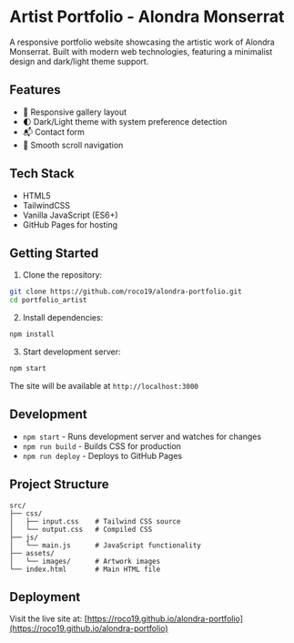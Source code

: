 # Artist Portfolio - Alondra Monserrat

A responsive portfolio website showcasing the artistic work of Alondra Monserrat. Built with modern web technologies, featuring a minimalist design and dark/light theme support.

## Features

- 🎨 Responsive gallery layout
- 🌓 Dark/Light theme with system preference detection
- 📬 Contact form
- 🎯 Smooth scroll navigation

## Tech Stack

- HTML5
- TailwindCSS
- Vanilla JavaScript (ES6+)
- GitHub Pages for hosting

## Getting Started

1. Clone the repository:
```bash
git clone https://github.com/roco19/alondra-portfolio.git
cd portfolio_artist
```

2. Install dependencies:
```bash
npm install
```

3. Start development server:
```bash
npm start
```

The site will be available at `http://localhost:3000`

## Development

- `npm start` - Runs development server and watches for changes
- `npm run build` - Builds CSS for production
- `npm run deploy` - Deploys to GitHub Pages

## Project Structure

```
src/
├── css/
│   ├── input.css    # Tailwind CSS source
│   └── output.css   # Compiled CSS
├── js/
│   └── main.js      # JavaScript functionality
├── assets/
│   └── images/      # Artwork images
└── index.html       # Main HTML file
```

## Deployment

Visit the live site at: [https://roco19.github.io/alondra-portfolio](https://roco19.github.io/alondra-portfolio)
